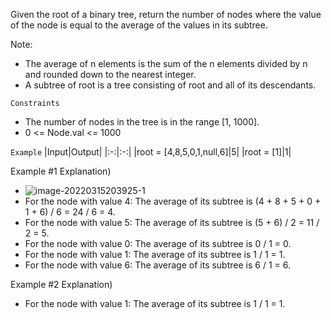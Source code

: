 Given the root of a binary tree, return the number of nodes where the value of the node is equal to the average of the values in its subtree.

Note:
- The average of n elements is the sum of the n elements divided by n and rounded down to the nearest integer.
- A subtree of root is a tree consisting of root and all of its descendants.

`Constraints`
- The number of nodes in the tree is in the range [1, 1000].
- 0 <= Node.val <= 1000

`Example`
|Input|Output|
|:-:|:-:|
|root = [4,8,5,0,1,null,6]|5|
|root = [1]|1|

Example #1 Explanation)
- ![image-20220315203925-1](https://github.com/user-attachments/assets/39e8cdf2-e614-411f-97c7-9532a1351b1f)
- For the node with value 4: The average of its subtree is (4 + 8 + 5 + 0 + 1 + 6) / 6 = 24 / 6 = 4.
- For the node with value 5: The average of its subtree is (5 + 6) / 2 = 11 / 2 = 5.
- For the node with value 0: The average of its subtree is 0 / 1 = 0.
- For the node with value 1: The average of its subtree is 1 / 1 = 1.
- For the node with value 6: The average of its subtree is 6 / 1 = 6.

Example #2 Explanation)
- For the node with value 1: The average of its subtree is 1 / 1 = 1.
